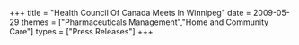+++
title = "Health Council Of Canada Meets In Winnipeg"
date = 2009-05-29
themes = ["Pharmaceuticals Management","Home and Community Care"]
types = ["Press Releases"]
+++
